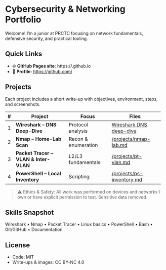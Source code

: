 # Cybersecurity & Networking Portfolio

Welcome! I’m a junior at PRCTC focusing on network fundamentals, defensive security, and practical tooling.

## Quick Links
- 🌐 **GitHub Pages site:** https://<CalebDorrance>.github.io
- 👤 **Profile:** https://github.com/<CalebDorrance>

## Projects
Each project includes a short write-up with objectives, environment, steps, and screenshots.

| # | Project | Focus | Files |
|---|--------|-------|------|
| 1 | **Wireshark – DNS Deep-Dive** | Protocol analysis | [Wireshark DNS deep-dive](./projects/Wireshark-DNS-deep-dive) |
| 2 | **Nmap – Home-Lab Scan** | Recon & enumeration | [/projects/nmap-lab.md](./projects/nmap-lab.md) |
| 3 | **Packet Tracer – VLAN & Inter-VLAN** | L2/L3 fundamentals | [/projects/pt-vlan.md](./projects/pt-vlan.md) |
| 4 | **PowerShell – Local Inventory** | Scripting | [/projects/ps-inventory.md](./projects/ps-inventory.md) |

> ⚠️ Ethics & Safety: All work was performed on devices and networks I own or have explicit permission to test. Sensitive data removed.

## Skills Snapshot
Wireshark • Nmap • Packet Tracer • Linux basics • PowerShell • Bash • Git/GitHub • Documentation

## License
- Code: MIT
- Write-ups & images: CC BY-NC 4.0
